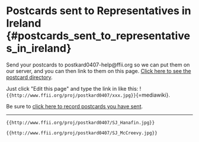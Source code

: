 # Postcards sent to Representatives in Ireland {#postcards_sent_to_representatives_in_ireland}

Send your postcards to postkard0407-help\@ffii.org so we can put them on
our server, and you can then link to them on this page. [Click here to
see the postcard
directory](http://www.ffii.org/proj/postkard0407 "wikilink").

Just click \"Edit this page\" and type the link in like this:
!`{{http://www.ffii.org/proj/postkard0407/xxx.jpg}}`{=mediawiki}.

Be sure to [ click here to record postcards you have
sent](PostkardSend0407En "wikilink").

------------------------------------------------------------------------

```{=mediawiki}
{{http://www.ffii.org/proj/postkard0407/SJ_Hanafin.jpg}}
```
```{=mediawiki}
{{http://www.ffii.org/proj/postkard0407/SJ_McCreevy.jpg}}
```
